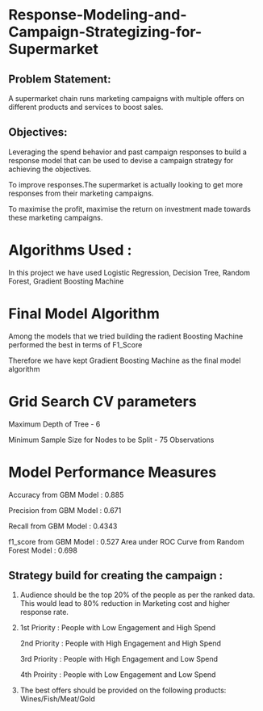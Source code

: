 # Response-Modeling-and-Campaign-Strategizing-for-Supermarket

## Problem Statement:
A supermarket chain runs marketing campaigns with multiple offers on different products and services to boost sales. 

## Objectives:
Leveraging the spend behavior and past campaign responses to build a response model that can be used to devise a campaign strategy for achieving the objectives.

To improve responses.The supermarket is actually looking to get more responses from their marketing campaigns.

To maximise the profit, maximise the return on investment made towards these marketing campaigns.

# Algorithms Used :
In this project we have used Logistic Regression, Decision Tree, Random Forest, Gradient Boosting Machine 

# Final Model Algorithm
Among the models that we tried building the radient Boosting Machine   performed the best in terms of F1_Score

Therefore we have kept Gradient Boosting Machine  as the final model algorithm

# Grid Search CV parameters
Maximum Depth of Tree - 6

Minimum Sample Size for Nodes to be Split - 75 Observations

# Model Performance Measures
Accuracy from GBM Model : 0.885

Precision from GBM Model : 0.671

Recall from GBM Model : 0.4343

f1_score from GBM Model : 0.527
Area under ROC Curve from Random Forest Model : 0.698


## Strategy build for creating the campaign :
1) Audience should be the top 20% of the people as per the ranked data. This would lead to 80% reduction in Marketing cost and higher response rate.

2) 1st Priority : People with Low Engagement and High Spend

   2nd Priority : People with High Engagement and High Spend

   3rd Priority : People with High Engagement and Low Spend

   4th Proirity : People with Low Engagement and Low Spend

3) The best offers should be provided on the following products: Wines/Fish/Meat/Gold
